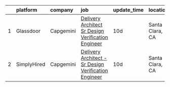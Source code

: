 

|    | platform    | company   | job                                                                                                                                                                                                                                                                                                                   | update_time   | location        |
|---:|:------------|:----------|:----------------------------------------------------------------------------------------------------------------------------------------------------------------------------------------------------------------------------------------------------------------------------------------------------------------------|:--------------|:----------------|
|  1 | Glassdoor   | Capgemini | [Delivery Architect   Sr Design Verification Engineer](https://www.glassdoor.com/partner/jobListing.htm?pos=101&ao=1136043&s=58&guid=0000018354a523f599c7fe673967678e&src=GD_JOB_AD&t=SR&vt=w&cs=1_993a29fb&cb=1663572452480&jobListingId=1008127879080&jrtk=3-0-1gdaaa90r21a5001-1gdaaa91ek6fc800-2071a9450cca5120-) | 10d           | Santa Clara, CA |
|  2 | SimplyHired | Capgemini | [Delivery Architect - Sr Design Verification Engineer](https://www.simplyhired.com/job/TG0t9VuP7luIxURJzs0qd0hcdD3ADyErgLS19TILSBCQdgadGyVO7g?q=arvr+designer)                                                                                                                                                        | 10d           | Santa Clara, CA |